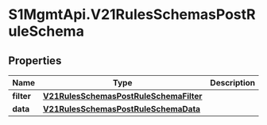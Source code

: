 # S1MgmtApi.V21RulesSchemasPostRuleSchema

## Properties
Name | Type | Description | Notes
------------ | ------------- | ------------- | -------------
**filter** | [**V21RulesSchemasPostRuleSchemaFilter**](V21RulesSchemasPostRuleSchemaFilter.md) |  | [optional] 
**data** | [**V21RulesSchemasPostRuleSchemaData**](V21RulesSchemasPostRuleSchemaData.md) |  | 


